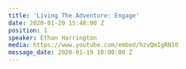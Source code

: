 ```yaml
---
title: 'Living The Adventure: Engage'
date: 2020-01-20 15:48:00 Z
position: 1
speaker: Ethan Harrington
media: https://www.youtube.com/embed/hzvQmIgRN10
message_date: 2020-01-19 10:00:00 Z
---
```



